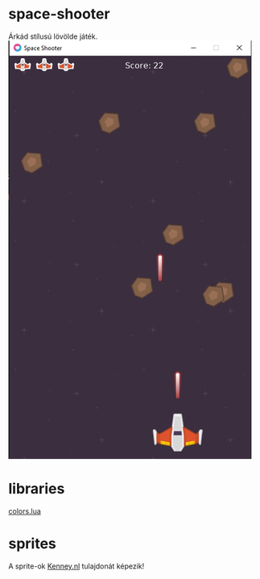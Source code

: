# space-shooter
 Árkád stílusú lövölde játék.
 <img src="1.jpg">
# libraries
 [colors.lua](https://github.com/davegamedev/my-libs/blob/main/colors.lua)
# sprites
 A sprite-ok [Kenney.nl](https://kenney.nl/assets) tulajdonát képezik!
